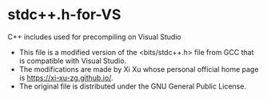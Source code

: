 # stdc++.h-for-VS
C++ includes used for precompiling on Visual Studio
- This file is a modified version of the <bits/stdc++.h> file from GCC that is compatible with Visual Studio.
- The modifications are made by Xi Xu whose personal official home page is https://xi-xu-zg.github.io/.
- The original file is distributed under the GNU General Public License.
